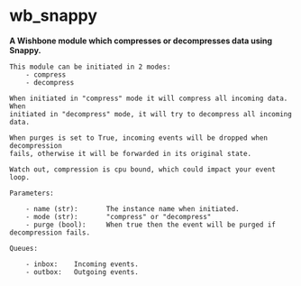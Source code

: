 wb_snappy
=========

**A Wishbone module which compresses or decompresses data using Snappy.**

    This module can be initiated in 2 modes:
        - compress
        - decompress

    When initiated in "compress" mode it will compress all incoming data.  When
    initiated in "decompress" mode, it will try to decompress all incoming data.

    When purges is set to True, incoming events will be dropped when decompression
    fails, otherwise it will be forwarded in its original state.
    
    Watch out, compression is cpu bound, which could impact your event loop.

    Parameters:

        - name (str):       The instance name when initiated.
        - mode (str):       "compress" or "decompress"
        - purge (bool):     When true then the event will be purged if decompression fails.
        
    Queues:

        - inbox:    Incoming events.
        - outbox:   Outgoing events.
    

